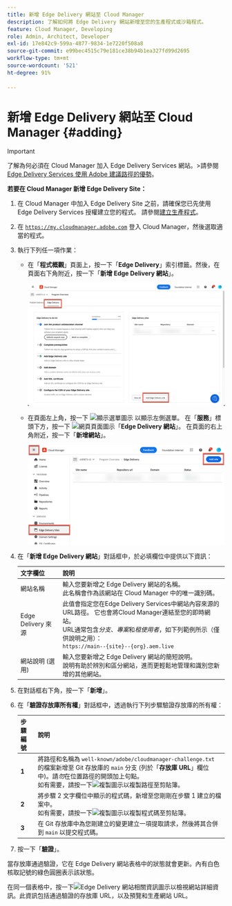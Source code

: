 ```yaml
---
title: 新增 Edge Delivery 網站至 Cloud Manager
description: 了解如何將 Edge Delivery 網站新增至您的生產程式或沙箱程式。
feature: Cloud Manager, Developing
role: Admin, Architect, Developer
exl-id: 17e842c9-599a-4877-9834-1e7220f508a8
source-git-commit: e99bec4515c79e181ce38b94b1ea327fd99d2695
workflow-type: tm+mt
source-wordcount: '521'
ht-degree: 91%

---
```


# 新增 Edge Delivery 網站至 Cloud Manager {#adding}

>[!IMPORTANT]
>
>了解為何必須在 Cloud Manager 加入 Edge Delivery Services 網站。
>&#x200B;>請參閱[Edge Delivery Services 使用 Adobe 建議路徑的優勢](/help/implementing/cloud-manager/edge-delivery/introduction-to-edge-delivery-services.md#recommended-path-eds)。

**若要在 Cloud Manager 新增 Edge Delivery Site：**

1. 在 Cloud Manager 中加入 Edge Delivery Site 之前，請確保您已先使用 Edge Delivery Services 授權建立您的程式。
請參閱[建立生產程式](/help/implementing/cloud-manager/getting-access-to-aem-in-cloud/creating-production-programs.md)。
1. 在 [`https://my.cloudmanager.adobe.com`](https://my.cloudmanager.adobe.com/) 登入 Cloud Manager，然後選取適當的程式。
1. 執行下列任一項作業：

   * 在「**程式概觀**」頁面上，按一下「**Edge Delivery**」索引標籤。然後，在頁面右下角附近，按一下「**新增 Edge Delivery 網站**」。

     ![從「Edge Delivery」索引標籤新增 Edge Delivery 網站](/help/implementing/cloud-manager/assets/cm-eds-add1.png)

   * 在頁面左上角，按一下 ![顯示選單圖示](https://spectrum.adobe.com/static/icons/workflow_18/Smock_ShowMenu_18_N.svg) 以顯示左側選單。
在「**服務**」標頭下方，按一下 ![網頁頁面圖示](https://spectrum.adobe.com/static/icons/workflow_18/Smock_WebPages_18_N.svg)「**Edge Delivery 網站**」。
在頁面的右上角附近，按一下「**新增網站**」。

     ![從「Edge Delivery 網站」按鈕新增 Edge Delivery 網站](/help/implementing/cloud-manager/assets/cm-eds-add2.png)

1. 在「**新增 Edge Delivery 網站**」對話框中，於必填欄位中提供以下資訊：

   | 文字欄位 | 說明 |
   | - | --- |
   | 網站名稱 | 輸入您要新增之 Edge Delivery 網站的名稱。<br>此名稱會作為該網站在 Cloud Manager 中的唯一識別碼。 |
   | Edge Delivery 來源 | 此值會指定您在Edge Delivery Services中網站內容來源的URL路徑。 它也會將Cloud Manager連結至您的即時網站。<br>URL通常包含&#x200B;*分支*、*專案*&#x200B;和&#x200B;*租使用者*，如下列範例所示（僅供說明之用）：<br>`https://main--{site}--{org}.aem.live` |
   | 網站說明 (選用) | 輸入您要新增之 Edge Delivery 網站的簡短說明。<br>說明有助於辨別和區分網站，進而更輕鬆地管理和識別您新增的其他網站。 |

1. 在對話框右下角，按一下「**新增**」。

1. 在「**驗證存放庫所有權**」對話框中，透過執行下列步驟驗證存放庫的所有權：

   | 步驟編號 | 說明 |
   | - | - |
   | **1** | 將路徑和名稱為 `well-known/adobe/cloudmanager-challenge.txt` 的檔案新增至 Git 存放庫的 `main` 分支 (列於「**存放庫 URL**」欄位中)。請&#x200B;*勿*&#x200B;在位置路徑的開頭加上句點。<br>如有需要，請按一下![複製圖示](https://spectrum.adobe.com/static/icons/workflow_18/Smock_Copy_18_N.svg)以複製路徑至剪貼簿。 |
   | **2** | 將步驟 2 文字欄位中顯示的程式碼，新增至您剛剛在步驟 1 建立的檔案中。<br>如有需要，請按一下![複製圖示](https://spectrum.adobe.com/static/icons/workflow_18/Smock_Copy_18_N.svg)以複製程式碼至剪貼簿。 |
   | **3** | 在 Git 存放庫中為您剛建立的變更建立一項提取請求，然後將其合併到 `main` 以提交程式碼。 |

1. 按一下「**驗證**」。

當存放庫通過驗證，它在 Edge Delivery 網站表格中的狀態就會更新。內有白色核取記號的綠色圓圈表示該狀態。

在同一個表格中，按一下![Edge Delivery 網站相關資訊圖示](https://spectrum.adobe.com/static/icons/workflow_18/Smock_InfoOutline_18_N.svg)以檢視網站詳細資訊。此資訊包括通過驗證的存放庫 URL，以及預覽和生產網站 URL。
